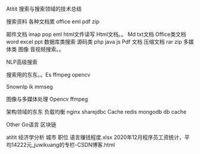 Atitit 搜索与搜索领域的技术总结

搜索资料 各种文档累 office eml pdf zip

邮件文档 imap pop eml html文件读写
Html文档。。
Md txt文档
Office类文档 word excel ppt
数据库类搜索
源码类 php java js 
Pdf 文档
压缩文档 rar zip
多媒体类 图像 音视频搜索。。

NLP高级搜索

搜索用的东东。。Es  ffmpeg opencv


Snownlp ik mmseg

图像与多媒体处理
Opencv ffmpeg

架构领域的东东
负载均衡 nginx sharejdbc
Cache redis mongodb  db cache

Other
Go语言 区块链




atitit 经济学分析 城市 职位 语言赚钱程度.xlsx
2020年12月程序员工资统计，平均14222元_juwikuang的专栏-CSDN博客.html
